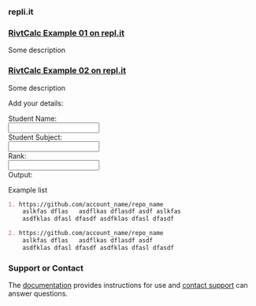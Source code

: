 ### repli.it

### [RivtCalc Example 01 on repl.it](https://repl.it/@rivtcalc/tryrivt01#main.py)

Some description

### [RivtCalc Example 02 on repl.it](https://repl.it/@rivtcalc/tryrivt02#main.py)

Some description

<html>
   <body>
      <head>
         <title>HTML Forms</title>
      </head>
      <p>Add your details:</p>
      <form>
         Student Name:<br> <input type="text" name="name">
         <br>
         Student Subject:<br> <input type="text" name="subject">
         <br>
         Rank:<br> <input type="text" name="rank">
         <br>
         Output:<br> <output name="name">
      </form>
   </body>
</html>




Example list
```markdown
1. https://github.com/account_name/repo_name
    aslkfas dflas   asdflkas dflasdf asdf aslkfas  
    asdfklas dfasl dfasdf asdfklas dfasl dfasdf 

2. https://github.com/account_name/repo_name
    aslkfas dflas   asdflkas dflasdf asdf 
    asdfklas dfasl dfasdf asdfklas dfasl dfasdf 
```


### Support or Contact

The [documentation](https://docs.github.com/categories/github-pages-basics/) provides instructions for use and [contact support](oncexchange@gmail.com) can answer questions. 
